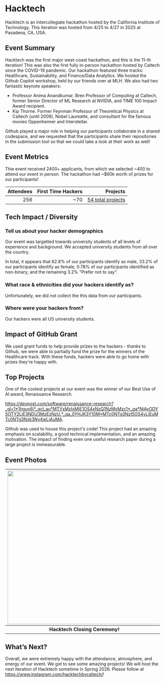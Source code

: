 # Hacktech
Hacktech is an intercollegiate hackathon hosted by the California Institute of Technology. This iteration was hosted from 4/25 to 4/27 in 2025 at Pasadena, CA, USA. 

## Event Summary

Hacktech was the first major west-coast hackathon, and this is the 11-th iteration! This was also the first fully in-person hackathon hosted by Caltech since the COVID-19 pandemic. Our hackathon featured three tracks: 
Healthcare, Sustainability, and Finance/Data Analytics. We hosted the Github Copilot workshop, held by our friends over at MLH. We also had two fantastic keynote speakers: 
- Professor Anima Anandkumar. Bren Professor of Computing at Caltech, former Senior Director of ML Research at NVIDIA, and TIME 100 Impact Award recipient. 
- Kip Thorne. Former Feynman Professor of Theoretical Physics at Caltech (until 2009), Nobel Laureatte, and consultant for the famous movies Oppenheimer and Interstellar.

Github played a major role in helping our participants collaborate in a shared codespace, and we requested that the participants share their repositories in the submission tool so that we could take a look at their work as well!

## Event Metrics 
Thie event received 2400+ applicants, from which we selected ~400 to attend our event in person. The hackathon had ~$60k worth of prizes for our participants! 

| Attendees |First Time Hackers| Projects|
|---------------:|--------------:|------------:|
|256|~70|[54 total projects](https://hacktech2025.devpost.com/project-gallery)| 

## Tech Impact / Diversity 

### Tell us about your hacker demographics
Our event was targetted towards university students of all levels of experience and background. We accepted university students from all over the country. 

In total, it appears that 62.8% of our participants identify as male, 33.2% of our participants identify as female, 0.78% of our participants identified as non-binary, and the remaining 3.2% "Prefer not to say". 

### What race & ethnicities did your hackers identify as?
Unfortunately, we did not collect the this data from our participants. 

### Where were your hackers from?
Our hackers were all US university students. 

## Impact of GitHub Grant
We used grant funds to help provide prizes to the hackers - thanks to Github, we were able to partially fund the prize for the winners of the Healthcare track. 
With these funds, hackers were able to go home with prizes they're happy with. 

## Top Projects
One of the coolest projects at our event was the winner of our Best Use of AI award, Renaissance Research. 

https://devpost.com/software/renaissance-research?_gl=1*1hguy6j*_gcl_au*MTYxMzIxMjE1OS4xNzQ1NzMxMzc1*_ga*NjAyODY5OTY2LjE3NDU3MzEzNzU.*_ga_0YHJK3Y10M*MTc0NTg3NzI5OS4yLjEuMTc0NTg3Nzk3Ny4wLjAuMA. 

Github was used to house this project's code! This project had an amazing emphasis on scalability, a good technical implementation, and an amazing motivation. 
The impact of finding even one useful research paper during a large project is immeasurable. 

## Event Photos

| <img src="https://drive.usercontent.google.com/download?id=1Al9IJniEYR9JQFI721N6sxqSK28j19JL&authuser=0" width="500" height="auto"> |
|:--:|
| <b> Hacktech Closing Ceremony! </b>|

## What’s Next?
Overall, we were extremely happy with the attendance, atmosphere, and energy of our event. We got to see some amazing projects!
We will host the next iteration of Hacktech sometime in Spring 2026. Please follow at https://www.instagram.com/hacktechbycaltech/!
